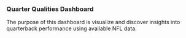 ### Quarter Qualities Dashboard

The purpose of this dashboard is visualize and discover insights into quarterback performance using available NFL data.
